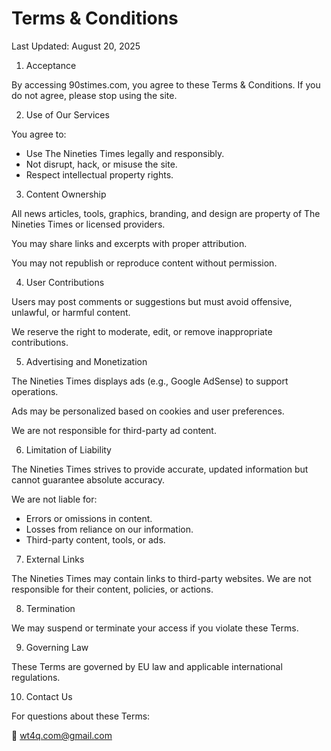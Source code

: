 # Terms & Conditions

Last Updated: August 20, 2025

1. Acceptance

By accessing 90stimes.com, you agree to these Terms & Conditions. If you do not agree, please stop using the site.

2. Use of Our Services

You agree to:
- Use The Nineties Times legally and responsibly.
- Not disrupt, hack, or misuse the site.
- Respect intellectual property rights.

3. Content Ownership

All news articles, tools, graphics, branding, and design are property of The Nineties Times or licensed providers.

You may share links and excerpts with proper attribution.

You may not republish or reproduce content without permission.

4. User Contributions

Users may post comments or suggestions but must avoid offensive, unlawful, or harmful content.

We reserve the right to moderate, edit, or remove inappropriate contributions.

5. Advertising and Monetization

The Nineties Times displays ads (e.g., Google AdSense) to support operations.

Ads may be personalized based on cookies and user preferences.

We are not responsible for third-party ad content.

6. Limitation of Liability

The Nineties Times strives to provide accurate, updated information but cannot guarantee absolute accuracy.

We are not liable for:
- Errors or omissions in content.
- Losses from reliance on our information.
- Third-party content, tools, or ads.

7. External Links

The Nineties Times may contain links to third-party websites. We are not responsible for their content, policies, or actions.

8. Termination

We may suspend or terminate your access if you violate these Terms.

9. Governing Law

These Terms are governed by EU law and applicable international regulations.

10. Contact Us

For questions about these Terms:

📧 wt4q.com@gmail.com

